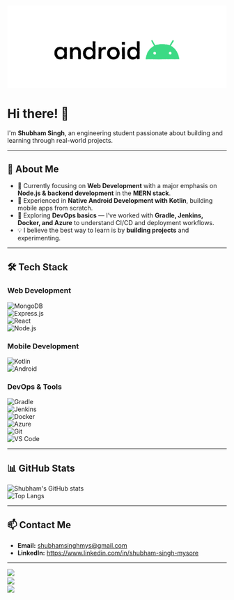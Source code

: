 ![Android Development](./AndroidGIF.gif)

# Hi there! 👋  

I'm **Shubham Singh**, an engineering student passionate about building and learning through real-world projects.  

---

## 🚀 About Me  

- 🔹 Currently focusing on **Web Development** with a major emphasis on **Node.js & backend development** in the **MERN stack**.  
- 🔹 Experienced in **Native Android Development with Kotlin**, building mobile apps from scratch.  
- 🔹 Exploring **DevOps basics** — I’ve worked with **Gradle, Jenkins, Docker, and Azure** to understand CI/CD and deployment workflows.  
- 💡 I believe the best way to learn is by **building projects** and experimenting.  

---

## 🛠️ Tech Stack  

### Web Development  
![MongoDB](https://img.shields.io/badge/MongoDB-4EA94B?style=for-the-badge&logo=mongodb&logoColor=white)  
![Express.js](https://img.shields.io/badge/Express.js-000000?style=for-the-badge&logo=express&logoColor=white)  
![React](https://img.shields.io/badge/React-20232A?style=for-the-badge&logo=react&logoColor=61DAFB)  
![Node.js](https://img.shields.io/badge/Node.js-43853D?style=for-the-badge&logo=node.js&logoColor=white)  

### Mobile Development  
![Kotlin](https://img.shields.io/badge/Kotlin-0095D5?style=for-the-badge&logo=kotlin&logoColor=white)  
![Android](https://img.shields.io/badge/Android-3DDC84?style=for-the-badge&logo=android&logoColor=white)  

### DevOps & Tools  
![Gradle](https://img.shields.io/badge/Gradle-02303A?style=for-the-badge&logo=gradle&logoColor=white)  
![Jenkins](https://img.shields.io/badge/Jenkins-D24939?style=for-the-badge&logo=jenkins&logoColor=white)  
![Docker](https://img.shields.io/badge/Docker-2496ED?style=for-the-badge&logo=docker&logoColor=white)  
![Azure](https://img.shields.io/badge/Azure-0078D4?style=for-the-badge&logo=microsoftazure&logoColor=white)  
![Git](https://img.shields.io/badge/Git-F05032?style=for-the-badge&logo=git&logoColor=white)  
![VS Code](https://img.shields.io/badge/VS%20Code-0078d7?style=for-the-badge&logo=visual-studio-code&logoColor=white)  

---

## 📊 GitHub Stats  

![Shubham's GitHub stats](https://github-readme-stats.vercel.app/api?username=shubhamsinghmys&show_icons=true&theme=radical)  
![Top Langs](https://github-readme-stats.vercel.app/api/top-langs/?username=shubhamsinghmys&layout=compact&theme=radical)  

---

## 📫 Contact Me  

- **Email:** shubhamsinghmys@gmail.com  
- **LinkedIn:** https://www.linkedin.com/in/shubham-singh-mysore

---

![](http://github-profile-summary-cards.vercel.app/api/cards/profile-details?username=ShubhamSingh-04&theme=vision_friendly_dark)  
![](http://github-profile-summary-cards.vercel.app/api/cards/most-commit-language?username=ShubhamSingh-04&theme=vision_friendly_dark)  
![](http://github-profile-summary-cards.vercel.app/api/cards/stats?username=ShubhamSingh-04&theme=vision_friendly_dark)
